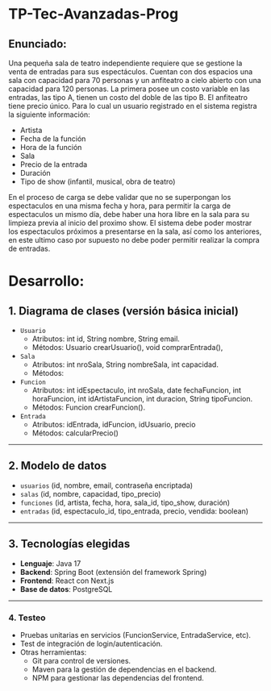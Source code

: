 # TP-Tec-Avanzadas-Prog
## Enunciado:
Una pequeña sala de teatro independiente requiere que se gestione la venta de entradas para sus espectáculos. Cuentan con dos espacios una sala con capacidad para 70 personas y un anfiteatro a cielo abierto con una capacidad para 120 personas. La primera posee un costo variable en las entradas, las tipo A, tienen un costo del doble de las tipo B. El anfiteatro tiene precio único.
Para lo cual un usuario registrado en el sistema registra la siguiente información:
- Artista
- Fecha de la función
- Hora de la función
- Sala
- Precio de la entrada
- Duración
- Tipo de show (infantil, musical, obra de teatro)

En el proceso de carga se debe validar que no se superpongan los espectaculos en una misma fecha y hora, para permitir la carga de espectaculos un mismo día, debe haber una hora libre en la sala para su limpieza previa al inicio del proximo show. El sistema debe poder mostrar los espectaculos próximos a presentarse en la sala, así como los anteriores, en este ultimo caso por supuesto no debe poder permitir realizar la compra de entradas.

# Desarrollo:
## 1. **Diagrama de clases (versión básica inicial)**

- `Usuario`
    - Atributos: int id, String nombre, String email.
    - Métodos: Usuario crearUsuario(), void comprarEntrada(),
- `Sala`
    - Atributos: int nroSala, String nombreSala, int capacidad.
    - Métodos:
- `Funcion`
    - Atributos: int idEspectaculo, int nroSala, date fechaFuncion, int horaFuncion, int idArtistaFuncion, int duracion, String tipoFuncion.
    - Métodos: Funcion crearFuncion().
- `Entrada`
    - Atributos: idEntrada, idFuncion, idUsuario, precio
    - Métodos: calcularPrecio()

---

## 2. **Modelo de datos**

- `usuarios` (id, nombre, email, contraseña encriptada)
- `salas` (id, nombre, capacidad, tipo_precio)
- `funciones` (id, artista, fecha, hora, sala_id, tipo_show, duración)
- `entradas` (id, espectaculo_id, tipo_entrada, precio, vendida: boolean)

---

## 3. **Tecnologías elegidas**

- **Lenguaje**: Java 17
- **Backend**: Spring Boot (extensión del framework Spring)
- **Frontend**: React con Next.js
- **Base de datos**: PostgreSQL

---

### 4. **Testeo**

- Pruebas unitarias en servicios (FuncionService, EntradaService, etc).
- Test de integración de login/autenticación.
- Otras herramientas:
    - Git para control de versiones.
    - Maven para la gestión de dependencias en el backend.
    - NPM para gestionar las dependencias del frontend.
